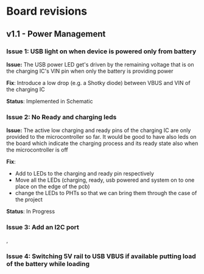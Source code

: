 # Board revisions

## v1.1 - Power Management

### Issue 1: USB light on when device is powered only from battery

**Issue:**
The USB power LED get's driven by the remaining voltage that is on the charging IC's VIN pin when only the battery is providing power

**Fix**:
Introduce a low drop (e.g. a Shotky diode) between VBUS and VIN of the charging IC

**Status**: Implemented in Schematic


### Issue 2: No Ready and charging leds

**Issue:**
The active low charging and ready pins of the charging IC are only provided to the microcontroller so far. It would be good to have also leds on the board which indicate the charging process and its ready state also when the microcontroller is off

**Fix**:
- Add to LEDs to the charging and ready pin respectively
- Move all the LEDs (charging, ready, usb powered and system on to one place on the edge of the pcb)
- change the LEDs to PHTs so that we can bring them through the case of the project

**Status**: In Progress

### Issue 3: Add an I2C port

‚

### Issue 4: Switching 5V rail to USB VBUS if available putting load of the battery while loading